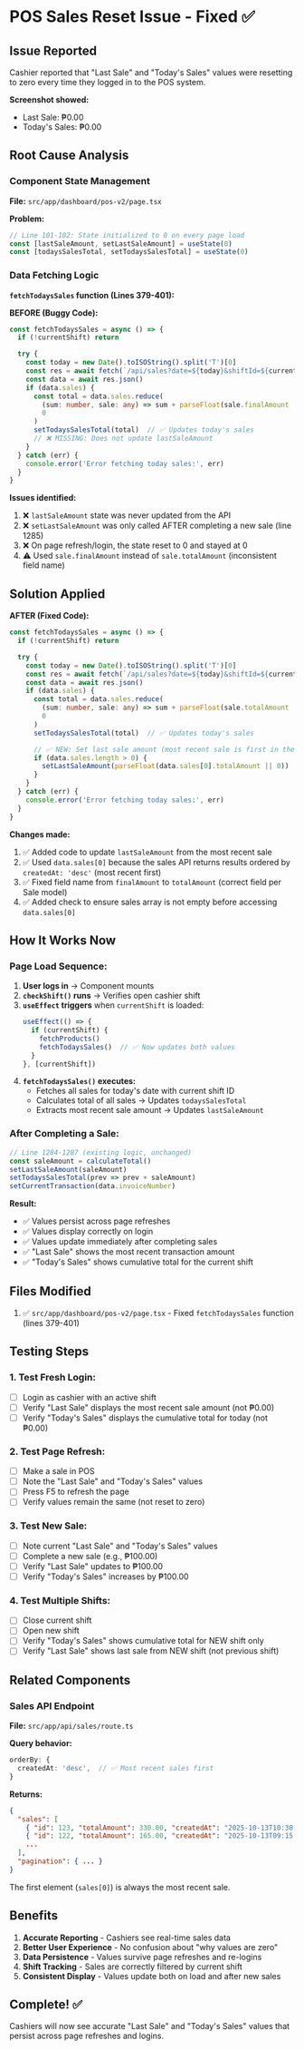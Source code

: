 # POS Sales Reset Issue - Fixed ✅

## Issue Reported
Cashier reported that "Last Sale" and "Today's Sales" values were resetting to zero every time they logged in to the POS system.

**Screenshot showed:**
- Last Sale: ₱0.00
- Today's Sales: ₱0.00

## Root Cause Analysis

### Component State Management
**File:** `src/app/dashboard/pos-v2/page.tsx`

**Problem:**
```typescript
// Line 101-102: State initialized to 0 on every page load
const [lastSaleAmount, setLastSaleAmount] = useState(0)
const [todaysSalesTotal, setTodaysSalesTotal] = useState(0)
```

### Data Fetching Logic

**`fetchTodaysSales` function (Lines 379-401):**

**BEFORE (Buggy Code):**
```typescript
const fetchTodaysSales = async () => {
  if (!currentShift) return

  try {
    const today = new Date().toISOString().split('T')[0]
    const res = await fetch(`/api/sales?date=${today}&shiftId=${currentShift.id}`)
    const data = await res.json()
    if (data.sales) {
      const total = data.sales.reduce(
        (sum: number, sale: any) => sum + parseFloat(sale.finalAmount || 0),
        0
      )
      setTodaysSalesTotal(total)  // ✅ Updates today's sales
      // ❌ MISSING: Does not update lastSaleAmount
    }
  } catch (err) {
    console.error('Error fetching today sales:', err)
  }
}
```

**Issues identified:**
1. ❌ `lastSaleAmount` state was never updated from the API
2. ❌ `setLastSaleAmount` was only called AFTER completing a new sale (line 1285)
3. ❌ On page refresh/login, the state reset to 0 and stayed at 0
4. ⚠️ Used `sale.finalAmount` instead of `sale.totalAmount` (inconsistent field name)

## Solution Applied

**AFTER (Fixed Code):**
```typescript
const fetchTodaysSales = async () => {
  if (!currentShift) return

  try {
    const today = new Date().toISOString().split('T')[0]
    const res = await fetch(`/api/sales?date=${today}&shiftId=${currentShift.id}`)
    const data = await res.json()
    if (data.sales) {
      const total = data.sales.reduce(
        (sum: number, sale: any) => sum + parseFloat(sale.totalAmount || 0),
        0
      )
      setTodaysSalesTotal(total)  // ✅ Updates today's sales

      // ✅ NEW: Set last sale amount (most recent sale is first in the array)
      if (data.sales.length > 0) {
        setLastSaleAmount(parseFloat(data.sales[0].totalAmount || 0))
      }
    }
  } catch (err) {
    console.error('Error fetching today sales:', err)
  }
}
```

**Changes made:**
1. ✅ Added code to update `lastSaleAmount` from the most recent sale
2. ✅ Used `data.sales[0]` because the sales API returns results ordered by `createdAt: 'desc'` (most recent first)
3. ✅ Fixed field name from `finalAmount` to `totalAmount` (correct field per Sale model)
4. ✅ Added check to ensure sales array is not empty before accessing `data.sales[0]`

## How It Works Now

### Page Load Sequence:
1. **User logs in** → Component mounts
2. **`checkShift()` runs** → Verifies open cashier shift
3. **`useEffect` triggers** when `currentShift` is loaded:
   ```typescript
   useEffect(() => {
     if (currentShift) {
       fetchProducts()
       fetchTodaysSales()  // ✅ Now updates both values
     }
   }, [currentShift])
   ```
4. **`fetchTodaysSales()` executes:**
   - Fetches all sales for today's date with current shift ID
   - Calculates total of all sales → Updates `todaysSalesTotal`
   - Extracts most recent sale amount → Updates `lastSaleAmount`

### After Completing a Sale:
```typescript
// Line 1284-1287 (existing logic, unchanged)
const saleAmount = calculateTotal()
setLastSaleAmount(saleAmount)
setTodaysSalesTotal(prev => prev + saleAmount)
setCurrentTransaction(data.invoiceNumber)
```

**Result:**
- ✅ Values persist across page refreshes
- ✅ Values display correctly on login
- ✅ Values update immediately after completing sales
- ✅ "Last Sale" shows the most recent transaction amount
- ✅ "Today's Sales" shows cumulative total for the current shift

## Files Modified

1. ✅ `src/app/dashboard/pos-v2/page.tsx` - Fixed `fetchTodaysSales` function (lines 379-401)

## Testing Steps

### 1. Test Fresh Login:
- [ ] Login as cashier with an active shift
- [ ] Verify "Last Sale" displays the most recent sale amount (not ₱0.00)
- [ ] Verify "Today's Sales" displays the cumulative total for today (not ₱0.00)

### 2. Test Page Refresh:
- [ ] Make a sale in POS
- [ ] Note the "Last Sale" and "Today's Sales" values
- [ ] Press F5 to refresh the page
- [ ] Verify values remain the same (not reset to zero)

### 3. Test New Sale:
- [ ] Note current "Last Sale" and "Today's Sales" values
- [ ] Complete a new sale (e.g., ₱100.00)
- [ ] Verify "Last Sale" updates to ₱100.00
- [ ] Verify "Today's Sales" increases by ₱100.00

### 4. Test Multiple Shifts:
- [ ] Close current shift
- [ ] Open new shift
- [ ] Verify "Today's Sales" shows cumulative total for NEW shift only
- [ ] Verify "Last Sale" shows last sale from NEW shift (not previous shift)

## Related Components

### Sales API Endpoint
**File:** `src/app/api/sales/route.ts`

**Query behavior:**
```typescript
orderBy: {
  createdAt: 'desc',  // ✅ Most recent sales first
}
```

**Returns:**
```json
{
  "sales": [
    { "id": 123, "totalAmount": 330.00, "createdAt": "2025-10-13T10:30:00Z" },
    { "id": 122, "totalAmount": 165.00, "createdAt": "2025-10-13T09:15:00Z" },
    ...
  ],
  "pagination": { ... }
}
```

The first element (`sales[0]`) is always the most recent sale.

## Benefits

1. **Accurate Reporting** - Cashiers see real-time sales data
2. **Better User Experience** - No confusion about "why values are zero"
3. **Data Persistence** - Values survive page refreshes and re-logins
4. **Shift Tracking** - Sales are correctly filtered by current shift
5. **Consistent Display** - Values update both on load and after new sales

## Complete! ✅

Cashiers will now see accurate "Last Sale" and "Today's Sales" values that persist across page refreshes and logins.
